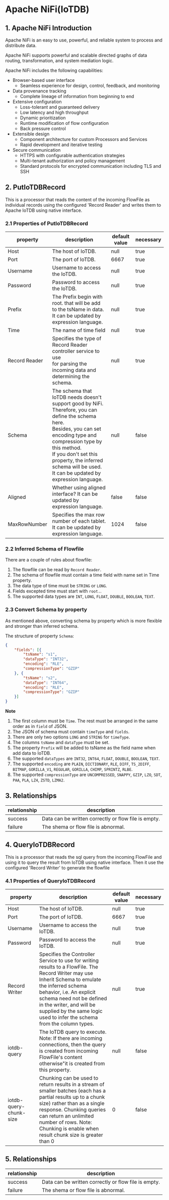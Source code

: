 <!--

    Licensed to the Apache Software Foundation (ASF) under one
    or more contributor license agreements.  See the NOTICE file
    distributed with this work for additional information
    regarding copyright ownership.  The ASF licenses this file
    to you under the Apache License, Version 2.0 (the
    "License"); you may not use this file except in compliance
    with the License.  You may obtain a copy of the License at

        http://www.apache.org/licenses/LICENSE-2.0

    Unless required by applicable law or agreed to in writing,
    software distributed under the License is distributed on an
    "AS IS" BASIS, WITHOUT WARRANTIES OR CONDITIONS OF ANY
    KIND, either express or implied.  See the License for the
    specific language governing permissions and limitations
    under the License.

-->
# Apache NiFi(IoTDB)

## 1. Apache NiFi Introduction

Apache NiFi is an easy to use, powerful, and reliable system to process and distribute data.

Apache NiFi supports powerful and scalable directed graphs of data routing, transformation, and system mediation logic.

Apache NiFi includes the following capabilities:

* Browser-based user interface
    * Seamless experience for design, control, feedback, and monitoring
* Data provenance tracking
    * Complete lineage of information from beginning to end
* Extensive configuration
    * Loss-tolerant and guaranteed delivery
    * Low latency and high throughput
    * Dynamic prioritization
    * Runtime modification of flow configuration
    * Back pressure control
* Extensible design
    * Component architecture for custom Processors and Services
    * Rapid development and iterative testing
* Secure communication
    * HTTPS with configurable authentication strategies
    * Multi-tenant authorization and policy management
    * Standard protocols for encrypted communication including TLS and SSH

## 2. PutIoTDBRecord

This is a processor that reads the content of the incoming FlowFile as individual records using the configured 'Record Reader' and writes them to Apache IoTDB using native interface.

### 2.1 Properties of PutIoTDBRecord

| property      | description                                                                                                                                                                                                                                                                                                   | default value | necessary |
|---------------|---------------------------------------------------------------------------------------------------------------------------------------------------------------------------------------------------------------------------------------------------------------------------------------------------------------| ------------- | --------- |
| Host          | The host of IoTDB.                                                                                                                                                                                                                                                                                            | null          | true      |
| Port          | The port of IoTDB.                                                                                                                                                                                                                                                                                            | 6667          | true      |
| Username      | Username to access the IoTDB.                                                                                                                                                                                                                                                                                 | null          | true      |
| Password      | Password to access the IoTDB.                                                                                                                                                                                                                                                                                 | null          | true      |
| Prefix        | The Prefix begin with root. that will be add to the tsName in data.  <br /> It can be updated by expression language.                                                                                                                                                                                                | null          | true      |
| Time          | The name of time field                                                                                          | null          | true      |
| Record Reader | Specifies the type of Record Reader controller service to use <br />for parsing the incoming data and determining the schema.                                                                                                                                                                                 | null          | true      |
| Schema        | The schema that IoTDB needs doesn't support good by NiFi.<br/>Therefore, you can define the schema here. <br />Besides, you can set encoding type and compression type by this method.<br />If you don't set this property, the inferred schema will be used.<br /> It can be updated by expression language. | null          | false     |
| Aligned       | Whether using aligned interface?  It can be updated by expression language.                                                                                                                                                                                                                                   | false         | false     |
| MaxRowNumber  | Specifies the max row number of each tablet.  It can be updated by expression language.                                                                                                                                                                                                                       | 1024          | false     |

### 2.2 Inferred Schema of Flowfile

There are a couple of rules about flowfile:

1. The flowfile can be read by `Record Reader`.
2. The schema of flowfile must contain a time field with name set in Time property.
3. The data type of time must be `STRING` or `LONG`.
4. Fields excepted time must start with `root.`.
5. The supported data types are `INT`, `LONG`, `FLOAT`, `DOUBLE`, `BOOLEAN`, `TEXT`.

### 2.3 Convert Schema by property

As mentioned above, converting schema by property which is more flexible and stronger than inferred schema. 

The structure of property `Schema`:

```json
{
	"fields": [{
		"tsName": "s1",
		"dataType": "INT32",
		"encoding": "RLE",
		"compressionType": "GZIP"
	}, {
		"tsName": "s2",
		"dataType": "INT64",
		"encoding": "RLE",
		"compressionType": "GZIP"
	}]
}
```

**Note**

1. The first column must be `Time`. The rest must be arranged in the same order as in `field` of JSON.
1. The JSON of schema must contain `timeType` and `fields`.
2. There are only two options `LONG` and `STRING` for `timeType`.
3. The columns `tsName` and `dataType` must be set.
4. The property `Prefix` will be added to tsName as the field name when add data to IoTDB.
5. The supported `dataTypes` are `INT32`, `INT64`, `FLOAT`, `DOUBLE`, `BOOLEAN`, `TEXT`.
6. The supported `encoding` are `PLAIN`, `DICTIONARY`, `RLE`, `DIFF`, `TS_2DIFF`, `BITMAP`, `GORILLA_V1`, `REGULAR`, `GORILLA`, `CHIMP`, `SPRINTZ`, `RLBE`.
7. The supported `compressionType` are `UNCOMPRESSED`, `SNAPPY`, `GZIP`, `LZO`, `SDT`, `PAA`, `PLA`, `LZ4`, `ZSTD`, `LZMA2`.

## 3. Relationships

| relationship | description                                          |
| ------------ | ---------------------------------------------------- |
| success      | Data can be written correctly or flow file is empty. |
| failure      | The shema or flow file is abnormal.                  |


## 4. QueryIoTDBRecord

This is a processor that reads the sql query from the incoming FlowFile and using it to query the result from IoTDB using native interface. Then it use the configured 'Record Writer' to generate the flowfile

### 4.1 Properties of QueryIoTDBRecord

| property      | description                                                                                                                                                                                                                                                                                                | default value | necessary |
|---------------|------------------------------------------------------------------------------------------------------------------------------------------------------------------------------------------------------------------------------------------------------------------------------------------------------------|-----------| --------- |
| Host          | The host of IoTDB.                                                                                                                                                                                                                                                                                         | null      | true      |
| Port          | The port of IoTDB.                                                                                                                                                                                                                                                                                         | 6667      | true      |
| Username      | Username to access the IoTDB.                                                                                                                                                                                                                                                                              | null      | true      |
| Password      | Password to access the IoTDB.                                                                                                                                                                                                                                                                              | null      | true      |
| Record Writer | Specifies the Controller Service to use for writing results to a FlowFile. The Record Writer may use Inherit Schema to emulate the inferred schema behavior, i.e. An explicit schema need not be defined in the writer, and will be supplied by the same logic used to infer the schema from the column types. | null      | true      |
| iotdb-query        | The IoTDB query to execute. <br> Note: If there are incoming connections, then the query is created from incoming FlowFile's content otherwise"it is created from this property.                                                                                                                          | null      | false     |
| iotdb-query-chunk-size  | Chunking can be used to return results in a stream of smaller batches (each has a partial results up to a chunk size) rather than as a single response. Chunking queries can return an unlimited number of rows. Note: Chunking is enable when result chunk size is greater than 0                         | 0         | false     |


## 5. Relationships

| relationship | description                                          |
| ------------ | ---------------------------------------------------- |
| success      | Data can be written correctly or flow file is empty. |
| failure      | The shema or flow file is abnormal.                  |